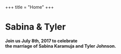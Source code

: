 +++
title = "Home"
+++

# Sabina & Tyler

#### Join us July 8th, 2017 to celebrate <br/>the marriage of Sabina Karamuja and Tyler Johnson.
